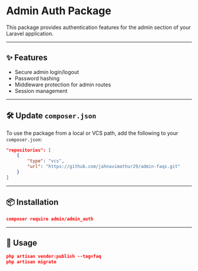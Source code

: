 # Admin Auth Package

This package provides authentication features for the admin section of your Laravel application.

---

## ✨ Features

- Secure admin login/logout  
- Password hashing  
- Middleware protection for admin routes  
- Session management  

---

## 🛠️ Update `composer.json`

To use the package from a local or VCS path, add the following to your `composer.json`:

```json
"repositories": [
    {
        "type": "vcs",
        "url": "https://github.com/jahnavimathur29/admin-faqs.git"
    }
]
```

---

## 📦 Installation

```json
composer require admin/admin_auth

```

---

## 🚀 Usage
```json
php artisan vendor:publish --tag=faq
php artisan migrate
```
